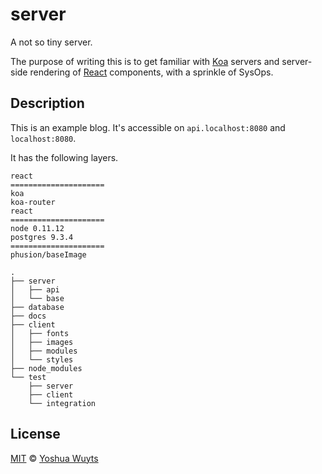# server

A not so tiny server.

The purpose of writing this is to get familiar with [Koa](koajs.com) servers and server-side rendering of [React](facebook.github.io/react) components, with a sprinkle of SysOps.

## Description
This is an example blog. It's accessible on `api.localhost:8080` and `localhost:8080`.

It has the following layers.
````
react
=====================
koa
koa-router
react
=====================
node 0.11.12
postgres 9.3.4
=====================
phusion/baseImage
````

````
.
├── server
│   ├── api
│   └── base
├── database
├── docs
├── client
│   ├── fonts
│   ├── images
│   ├── modules
│   └── styles
├── node_modules
└── test
    ├── server
    ├── client
    └── integration
````

## License
[MIT](https://tldrlegal.com/license/mit-license) © [Yoshua Wuyts](yoshuawuyts.com)